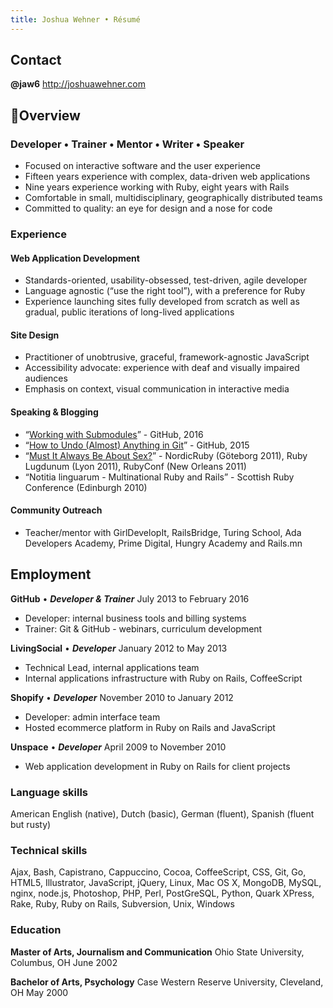 ```yaml
---
title: Joshua Wehner • Résumé
---
```


## Contact
**@jaw6** http://joshuawehner.com

## Overview

### Developer • Trainer • Mentor • Writer • Speaker
* Focused on interactive software and the user experience
* Fifteen years experience with complex, data-driven web applications
* Nine years experience working with Ruby, eight years with Rails
* Comfortable in small, multidisciplinary, geographically distributed teams
* Committed to quality: an eye for design and a nose for code

### Experience

#### Web Application Development

* Standards-oriented, usability-obsessed, test-driven, agile developer
* Language agnostic (“use the right tool”), with a preference for Ruby
* Experience launching sites fully developed from scratch as well as gradual, public iterations of long-lived applications

#### Site Design

* Practitioner of unobtrusive, graceful, framework-agnostic JavaScript
* Accessibility advocate: experience with deaf and visually impaired audiences
* Emphasis on context, visual communication in interactive media

#### Speaking & Blogging

* “[Working with Submodules](https://github.com/blog/2104-working-with-submodules)” - GitHub, 2016
* “[How to Undo (Almost) Anything in Git](https://github.com/blog/2019-how-to-undo-almost-anything-with-git)” - GitHub, 2015
* “[Must It Always Be About Sex?](https://www.youtube.com/watch?v=xZFJmSKisdA)” - NordicRuby (Göteborg 2011), Ruby Lugdunum (Lyon 2011), RubyConf (New Orleans 2011)
* “Notitia linguarum - Multinational Ruby and Rails” - Scottish Ruby Conference (Edinburgh 2010)

#### Community Outreach

* Teacher/mentor with GirlDevelopIt, RailsBridge, Turing School, Ada Developers Academy, Prime Digital, Hungry Academy and Rails.mn

## Employment

**GitHub** • ***Developer & Trainer*** July 2013 to February 2016
* Developer: internal business tools and billing systems
* Trainer: Git & GitHub - webinars, curriculum development

**LivingSocial** • ***Developer*** January 2012 to May 2013
* Technical Lead, internal applications team
* Internal applications infrastructure with Ruby on Rails, CoffeeScript

**Shopify** • ***Developer*** November 2010 to January 2012
* Developer: admin interface team
* Hosted ecommerce platform in Ruby on Rails and JavaScript

**Unspace** • ***Developer*** April 2009 to November 2010
* Web application development in Ruby on Rails for client projects

### Language skills

American English (native), Dutch (basic), German (fluent), Spanish (fluent but rusty)

### Technical skills

Ajax, Bash,  Capistrano, Cappuccino, Cocoa, CoffeeScript, CSS, Git, Go, HTML5, Illustrator, JavaScript, jQuery, Linux, Mac OS X, MongoDB, MySQL, nginx, node.js, Photoshop, PHP, Perl, PostGreSQL, Python, Quark XPress, Rake, Ruby, Ruby on Rails, Subversion, Unix, Windows

### Education

**Master of Arts, Journalism and Communication**
Ohio State University, Columbus, OH
June 2002

**Bachelor of Arts, Psychology**
Case Western Reserve University, Cleveland, OH
May 2000
